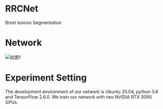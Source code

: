 # RRCNet
Brest lesions Segmentation


# Network
![绘图1](https://user-images.githubusercontent.com/52651150/185284141-33018ba9-6f9d-4c52-a75a-2f204a3df4c6.png)






# Experiment Setting
The development environment of our network is Ubuntu 20.04, python 3.6 and TensorFlow 2.6.0. We train our network with two NVIDIA RTX 3090 GPUs.
